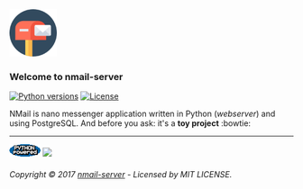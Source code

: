 <img src="https://github.com/allexlima/nMail/blob/master/icon.png?raw=true" width="84">

### Welcome to nmail-server

[![Python versions](https://img.shields.io/badge/python-2.7%2C%203.2%2C%203.3%2C%203.4%2C%203.5%2C%203.6-blue.svg)]()
[![License](https://img.shields.io/badge/license-MIT-green.svg)]()

NMail is nano messenger application written in Python (_webserver_) and using PostgreSQL. And before you ask: it's a **toy project** :bowtie:


---
![Python-powered](https://github.com/allexlima/nMail/blob/master/PythonPoweredAnimSmall.gif?raw=true)
<img src="http://manongs.com/static/article/2015/1126/flask.png" width="24">
###### Copyright © 2017 [nmail-server](https://github.com/allexlima/nmail-server/) - Licensed by MIT LICENSE.